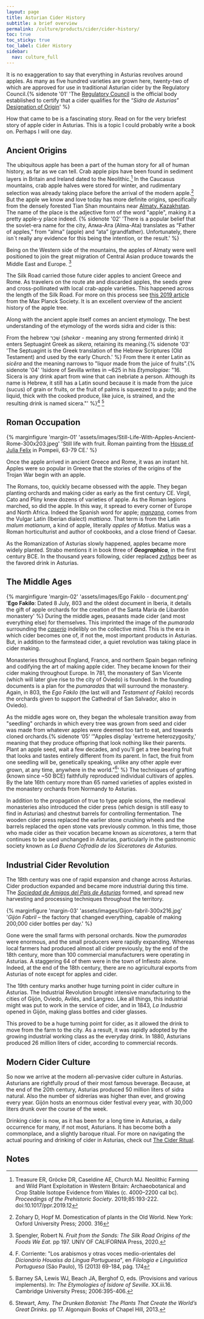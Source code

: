```yaml
---
layout: page
title: Asturian Cider History
subtitle: a brief overview
permalink: /culture/products/cider/cider-history/
toc: true
toc_sticky: true
toc_label: Cider History
sidebar:
  nav: culture_full
---
```

It is no exaggeration to say that everything in Asturias revolves around apples. As many as five hundred varieties are grown here, twenty-two of which are approved for use in traditional Asturian cider by the Regulatory Council.{% sidenote '01' 'The [Regulatory Council](https://sidradeasturias.es/en/) is the official body established to certify that a cider qualifies for the “*Sidra de Asturias*” [Designation of Origin](/culture/asturian-quality-marks/)' %}

How that came to be is a fascinating story. Read on for the very briefest story of apple cider in Asturias. This is a topic I could probably write a book on. Perhaps I will one day. 

## Ancient Origins
The ubiquitous apple has been a part of the human story for all of human history, as far as we can tell. Crab apple pips have been found in sediment layers in Britain and Ireland dated to the Neolithic.[^1] In the Caucasus mountains, crab apple halves were stored for winter, and rudimentary selection was already taking place before the arrival of the modern apple.[^2] But the apple we know and love today has more definite origins, specifically from the densely forested Tian Shan mountains near [Almaty, Kazakhstan](http://www.bbc.com/travel/story/20181120-the-birthplace-of-the-modern-apple). The name of the place is the adjective form of the word "apple", making it a pretty apple-y place indeed. {% sidenote '02' 'There is a popular belief that the soviet-era name for the city, Алма-Ата (Alma-Ata) translates as “Father of apples,” from “alma” (apple) and “ata” (grandfather). Unfortunately, there isn´t really any evidence for this being the intention, or the result.' %}

Being on the Western side of the mountains, the apples of Almaty were well positioned to join the great migration of Central Asian produce towards the Middle East and Europe. [^5]

The Silk Road carried those future cider apples to ancient Greece and Rome. As travelers on the route ate and discarded apples, the seeds grew and cross-pollinated with local crab-apple varieties. This happened across the length of the Silk Road. For more on this process see [this 2019 article](https://phys.org/news/2019-05-exploring-history-apple-wild.html) from the Max Planck Society. It is an excellent overview of the ancient history of the apple tree.

Along with the ancient apple itself comes an ancient etymology. The best understanding of the etymology of the words sidra and cider is this:

From the hebrew שֵׁכָר (_shekar_ - meaning any strong fermented drink) it enters Septuagint Greek as _sikera_, retaining its meaning.{% sidenote '03' 'The Septuagint is the Greek translation of the Hebrew Scriptures (Old Testament) and used by the early Church.' %} From there it enter Latin as _sicĕra_ and the meaning narrows to "liquor made from the juice of fruits".{% sidenote '04' 'Isidore of Sevilla writes in ~625 in his _Etymologiae:_ "16. Sicera is any drink apart from wine that can inebriate a person. Although its name is Hebrew, it still has a Latin sound because it is made from the juice (sucus) of grain or fruits, or the fruit of palms is squeezed to a pulp; and the liquid, thick with the cooked produce, like juice, is strained, and the resulting drink is named sicera."' %}[^3] [^4]

## Roman Occupation
{% marginfigure 'margin-01' 'assets/images/Still-Life-With-Apples-Ancient-Rome-300x203.jpeg' 'Still life with fruit. Roman painting from the [House of Julia Felix](https://www.pompeiiinpictures.com/pompeiiinpictures/R2/2%2004%2003.htm) in Pompeii, 63-79 CE.' %}

Once the apple arrived in ancient Greece and Rome, it was an instant hit. Apples were so popular in Greece that the stories of the origins of the Trojan War begin with an apple. 

The Romans, too, quickly became obsessed with the apple. They began planting orchards and making cider as early as the first century CE. Virgil, Cato and Pliny knew dozens of varieties of apple. As the Roman legions marched, so did the apple. In this way, it spread to every corner of Europe and North Africa. Indeed the Spanish word for apple; _[manzana](http://dle.rae.es/?id=OItjStD)_, comes from the Vulgar Latin (Iberian dialect) _mattiana_. That term is from the Latin _malum_ _matianum_, a kind of apple, literally _apples of Matius_. Matius was a Roman horticulturist and author of cookbooks, and a close friend of Caesar.

As the Romanization of Asturias slowly happened, apples became more widely planted. Strabo mentions it in book three of _**Geographica**_, in the first century BCE. In the thousand years following, cider replaced _[zythos](/culture/products/beer/zythos/)_ beer as the favored drink in Asturias.

## The Middle Ages
{% marginfigure 'margin-02' 'assets/images/Ego Fakilo - document.png' '**Ego Fakilo**: Dated 8 July, 803 and the oldest document in Iberia, it details the gift of apple orchards for the creation of the Santa María de Libardón monastery' %}
During the middle ages, peasants made cider (and most everything else) for themselves. This imprinted the image of the _pumarada_ surrounding the _[caserío](/culture/built/caserío/)_ indelibly on the collective mind. This is the era in which cider becomes one of, if not the, most important products in Asturias. But, in addition to the farmstead cider, a quiet revolution was taking place in cider making.

Monasteries throughout England, France, and northern Spain began refining and codifying the art of making apple cider. They became known for their cider making throughout Europe. In 781, the monastery of San Vicente (which will later give rise to the city of Oviedo) is founded. In the founding documents is a plan for the _pumaradas_ that will surround the monastery. Again, in 803, the _Ego Fakilo_ (the last will and _Testament of Fakilo_) records the orchards given to support the Cathedral of San Salvador, also in Oviedo).

As the middle ages wore on, they began the wholesale transition away from "seedling" orchards in which every tree was grown from seed and cider was made from whatever apples were deemed too tart to eat, and towards cloned orchards.{% sidenote ‘05‘ ‘"Apples display 'extreme heterozygosity,' meaning that they produce offspring that look nothing like their parents. Plant an apple seed, wait a few decades, and you’ll get a tree bearing fruit that looks and tastes entirely different from its parent. In fact, the fruit from one seedling will be, genetically speaking, unlike any other apple ever grown, at any time, anywhere in the world."[^6]‘ %} The  techniques of grafting (known since ~50 BCE) faithfully reproduced individual cultivars of apples. By the late 16th century more than 65 named varieties of apples existed in the monastery orchards from Normandy to Asturias.

In addition to the propagation of true to type apple scions, the medieval monasteries also introduced the cider press (which design is still easy to find in Asturias) and chestnut barrels for controlling fermentation. The wooden cider press replaced the earlier stone crushing wheels and the barrels replaced the open stone vats previously common. In this time, those who made cider as their vocation became known as _siceratores_, a term that continues to be used unchanged in Asturias, particularly in the gastronomic society known as _La Buena Cofradía de los Siceratores de Asturias._

## Industrial Cider Revolution
The 18th century was one of rapid expansion and change across Asturias. Cider production expanded and became more industrial during this time. The _[Sociedad de Amigos del País de Asturias](http://ridea.org/catalogo/archivo/fondosocecoamigosasturias)_ formed, and spread new harvesting and processing techniques throughout the territory.

{% marginfigure 'margin-03' 'assets/images/Gijon-fabril-300x216.jpg' '_Gijón Fabril_ – the factory that changed everything, capable of making 200,000 cider bottles per day.' %}

Gone were the small farms with personal orchards. Now the _pumaradas_ were enormous, and the small producers were rapidly expanding. Whereas local farmers had produced almost all cider previously, by the end of the 18th century, more than 100 commercial manufacturers were operating in Asturias. A staggering 64 of them were in the town of Infiesto alone. Indeed, at the end of the 18th century, there are no agricultural exports from Asturias of note except for apples and cider.

The 19th century marks another huge turning point in cider culture in Asturias. The Industrial Revolution brought intensive manufacturing to the cities of Gijón, Oviedo, Avilés, and Langreo. Like all things, this industrial might was put to work in the service of cider, and in 1843, _La Industria_ opened in Gijón, making glass bottles and cider glasses.

This proved to be a huge turning point for cider, as it allowed the drink to move from the farm to the city. As a result, it was rapidly adopted by the growing industrial working class as the everyday drink. In 1880, Asturians produced 26 million liters of cider, according to commercial records.

## Modern Cider Culture
So now we arrive at the modern all-pervasive cider culture in Asturias. Asturians are rightfully proud of their most famous beverage. Because, at the end of the 20th century, Asturias produced 50 million liters of sidra natural. Also the number of sidrerías was higher than ever, and growing every year. Gijón hosts an enormous cider festival every year, with 30,000 liters drunk over the course of the week.

Drinking cider is now, as it has been for a long time in Asturias, a daily occurrence for many, if not most, Asturians. It has become both a commonplace, and a slightly baroque ritual. For more on navigating the actual pouring and drinking of cider in Asturias, check out [The Cider Ritual](/cuture/products/cider/cider-ritual/).

## Notes
[^1]: Treasure ER, Gröcke DR, Caseldine AE, Church MJ. Neolithic Farming and Wild Plant Exploitation in Western Britain: Archaeobotanical and Crop Stable Isotope Evidence from Wales (c. 4000–2200 cal bc). _Proceedings of the Prehistoric Society_. 2019;85:193-222. doi:10.1017/ppr.2019.12
[^2]: Zohary D, Hopf M. Domestication of plants in the Old World. New York: Oxford University Press; 2000. 316
[^3]: F. Corriente: "Los arabismos y otras voces medio-orientales del _Dicionário Houaiss da Língua Portuguesa_", en _Filologia e Linguística Portuguesa_ (São Paulo), 15 (2013) 69-184, pág. 174
[^4]: Barney SA, Lewis WJ, Beach JA, Berghof O, eds. (Provisions and various implements). In: _The Etymologies of Isidore of Seville_. XX.iii.16. Cambridge University Press; 2006:395-406.
[^5]: Spengler, Robert N. _Fruit from the Sands: The Silk Road Origins of the Foods We Eat._ pp 197. UNIV OF CALIFORNIA Press, 2020.
[^6]: Stewart, Amy. _The Drunken Botanist: The Plants That Create the World’s Great Drinks_. pp 17. Algonquin Books of Chapel Hill, 2013.